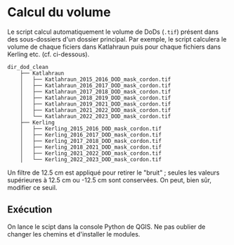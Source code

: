 # Calcul du volume

Le script calcul automatiquement le volume de DoDs (`.tif`) présent dans des
sous-dossiers d'un dossier principal. Par exemple, le script calculera le volume
de chaque ficiers dans Katlahraun puis pour chaque fichiers dans Kerling etc.
(cf. ci-dessous).

```
dir_dod_clean
    ├── Katlahraun
    │   ├── Katlahraun_2015_2016_DOD_mask_cordon.tif
    │   ├── Katlahraun_2016_2017_DOD_mask_cordon.tif
    │   ├── Katlahraun_2017_2018_DOD_mask_cordon.tif
    │   ├── Katlahraun_2018_2019_DOD_mask_cordon.tif
    │   ├── Katlahraun_2019_2021_DOD_mask_cordon.tif
    │   ├── Katlahraun_2021_2022_DOD_mask_cordon.tif
    │   └── Katlahraun_2022_2023_DOD_mask_cordon.tif
    ├── Kerling
    │   ├── Kerling_2015_2016_DOD_mask_cordon.tif
    │   ├── Kerling_2016_2017_DOD_mask_cordon.tif
    │   ├── Kerling_2017_2018_DOD_mask_cordon.tif
    │   ├── Kerling_2018_2021_DOD_mask_cordon.tif
    │   ├── Kerling_2021_2022_DOD_mask_cordon.tif
    │   └── Kerling_2022_2023_DOD_mask_cordon.tif
```

Un filtre de 12.5 cm est appliqué pour retirer le "bruit" ; seules les valeurs
supérieures à 12.5 cm ou -12.5 cm sont conservées. On peut, bien sûr, modifier
ce seuil.

## Exécution

On lance le scipt dans la console Python de QGIS. Ne pas oublier de changer les
chemins et d'installer le modules.

